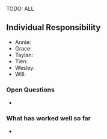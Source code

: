 TODO: ALL


## Individual Responsibility

* Annie:
* Grace:
* Taylan:
* Tien:
* Wesley:
* Will:


### Open Questions
*

### What has worked well so far
*



